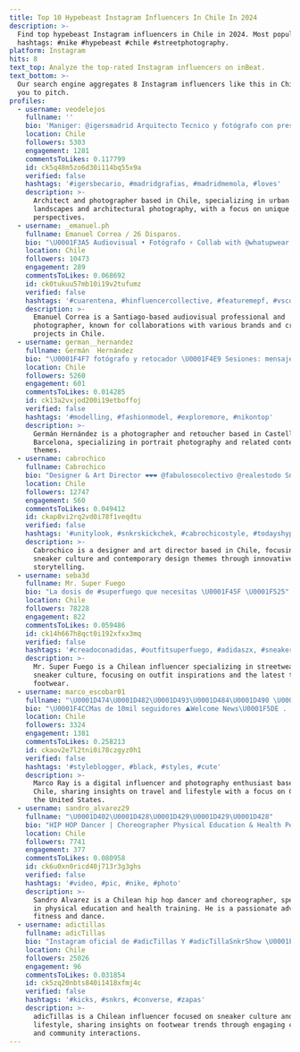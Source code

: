 ```yaml
---
title: Top 10 Hypebeast Instagram Influencers In Chile In 2024
description: >-
  Find top hypebeast Instagram influencers in Chile in 2024. Most popular
  hashtags: #nike #hypebeast #chile #streetphotography.
platform: Instagram
hits: 8
text_top: Analyze the top-rated Instagram influencers on inBeat.
text_bottom: >-
  Our search engine aggregates 8 Instagram influencers like this in Chile for
  you to pitch.
profiles:
  - username: veodelejos
    fullname: ''
    bio: 'Maniger: @igersmadrid Arquitecto Tecnico y fotógrafo con presbicia.'
    location: Chile
    followers: 5303
    engagement: 1281
    commentsToLikes: 0.117799
    id: ck5q48m5zo6d30i114bq55x9a
    verified: false
    hashtags: '#igersbecario, #madridgrafias, #madridmemola, #loves'
    description: >-
      Architect and photographer based in Chile, specializing in urban
      landscapes and architectural photography, with a focus on unique
      perspectives.
  - username: _emanuel.ph
    fullname: Emanuel Correa / 26 Disparos.
    bio: "\U0001F3A5 Audiovisual • Fotógrafo ⚡️ Collab with @whatupwear • @cruzeirocl • @20xxchile & more \U0001F4E9 Emanuelcorrea.in@gmail.com Santiago\U0001F1E8\U0001F1F1, La Florida \U0001F331"
    location: Chile
    followers: 10473
    engagement: 289
    commentsToLikes: 0.068692
    id: ck0tukuu57mb10i19v2tufumz
    verified: false
    hashtags: '#cuarentena, #hinfluencercollective, #featuremepf, #vsco'
    description: >-
      Emanuel Correa is a Santiago-based audiovisual professional and
      photographer, known for collaborations with various brands and creative
      projects in Chile.
  - username: german__hernandez
    fullname: Germán  Hernández
    bio: "\U0001F4F7 fotógrafo y retocador \U0001F4E9 Sesiones: mensaje directo \U0001F3DA Castelldefels | Barcelona #portrait #portraitstream #agameofportraits"
    location: Chile
    followers: 5260
    engagement: 601
    commentsToLikes: 0.014285
    id: ck13a2vxjod200i19etboffoj
    verified: false
    hashtags: '#modelling, #fashionmodel, #exploremore, #nikontop'
    description: >-
      Germán Hernández is a photographer and retoucher based in Castelldefels,
      Barcelona, specializing in portrait photography and related content
      themes.
  - username: cabrochico
    fullname: Cabrochico
    bio: "Designer & Art Director ❤️❤️❤️ @fabulosocolectivo @realestodo Sneakerlover 4EVA \U0001F480❤️\U0001F45F \U0001F48Ccabrochicotumtum@gmail.com"
    location: Chile
    followers: 12747
    engagement: 560
    commentsToLikes: 0.049412
    id: ckap8vi2rq2vd0i78f1veqdtu
    verified: false
    hashtags: '#unitylook, #snkrskickchek, #cabrochicostyle, #todayshype'
    description: >-
      Cabrochico is a designer and art director based in Chile, focusing on
      sneaker culture and contemporary design themes through innovative visual
      storytelling.
  - username: seba3d
    fullname: Mr. Super Fuego
    bio: "La dosis de #superfuego que necesitas \U0001F45F \U0001F525"
    location: Chile
    followers: 78228
    engagement: 822
    commentsToLikes: 0.059486
    id: ck14h667h8qct0i192xfxx3mq
    verified: false
    hashtags: '#creadoconadidas, #outfitsuperfuego, #adidaszx, #sneakercorner'
    description: >-
      Mr. Super Fuego is a Chilean influencer specializing in streetwear and
      sneaker culture, focusing on outfit inspirations and the latest trends in
      footwear.
  - username: marco_escobar01
    fullname: "\U0001D474\U0001D482\U0001D493\U0001D484\U0001D490 \U0001D479\U0001D482\U0001D49A⚡️\U0001F1E8\U0001F1FA"
    bio: "\U0001F4CCMas de 10mil seguidores ⛰Welcome News\U0001F5DE . \U0001F4F8Amante de la fotografía .\U0001F4CDCuba\U0001F1E8\U0001F1FA ✈️ EEUU\U0001F1FA\U0001F1F8 .\U0001F4BBInfluencer digital \U0001F587Para colaboraciones \U0001F91C\U0001F91Bescribir al DM\U0001F4EC"
    location: Chile
    followers: 3324
    engagement: 1381
    commentsToLikes: 0.258213
    id: ckaov2e7l2tni0i78czgyz0h1
    verified: false
    hashtags: '#styleblogger, #black, #styles, #cute'
    description: >-
      Marco Ray is a digital influencer and photography enthusiast based in
      Chile, sharing insights on travel and lifestyle with a focus on Cuba and
      the United States.
  - username: sandro_alvarez29
    fullname: "\U0001D402\U0001D428\U0001D429\U0001D429\U0001D428"
    bio: "HIP HOP Dancer | Choreographer Physical Education & Health Personal trainer \U0001F5343ra temporada @rojotvn \U0001F1E8\U0001F1F1Chileno Wifey @rakeiciarte \U0001F1FB\U0001F1EA"
    location: Chile
    followers: 7741
    engagement: 377
    commentsToLikes: 0.080958
    id: ck6u0xn0ricd40j713r3g3ghs
    verified: false
    hashtags: '#video, #pic, #nike, #photo'
    description: >-
      Sandro Alvarez is a Chilean hip hop dancer and choreographer, specializing
      in physical education and health training. He is a passionate advocate for
      fitness and dance.
  - username: adictillas
    fullname: adicTillas
    bio: "Instagram oficial de #adicTillas Y #adicTillaSnkrShow \U0001F45F\U0001F525\U0001F45F\U0001F525 Desde Santiago de \U0001F1E8\U0001F1F1 Utiliza #adicTillas y se parte de la comunidad \U0001F64C Link blog ⬇️"
    location: Chile
    followers: 25026
    engagement: 96
    commentsToLikes: 0.031854
    id: ck5zq20nbts840i1418xfmj4c
    verified: false
    hashtags: '#kicks, #snkrs, #converse, #zapas'
    description: >-
      adicTillas is a Chilean influencer focused on sneaker culture and
      lifestyle, sharing insights on footwear trends through engaging content
      and community interactions.
---
```


